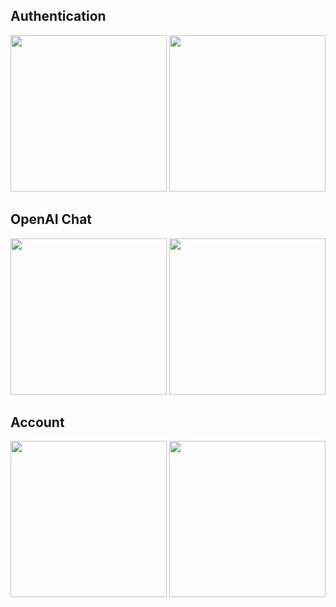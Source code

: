 ## Authentication
<img width="250" src="https://github.com/kodydeda4/swiftui-resume-builder-ai/assets/45678211/4e04551a-4884-49c9-8f5e-9e24a3bc64fb">
<img width="250" src="https://github.com/kodydeda4/swiftui-resume-builder-ai/assets/45678211/c439e16a-1d05-493b-9dcf-b80188524967">

## OpenAI Chat
<img width="250" src="https://github.com/kodydeda4/swiftui-resume-builder-ai/assets/45678211/71e81f01-3250-484c-a00f-08d706ebea7c">
<img width="250" src="https://github.com/kodydeda4/swiftui-resume-builder-ai/assets/45678211/523c0aaa-d959-4846-9232-eff8672e15de">

## Account
<img width="250" src="https://github.com/kodydeda4/swiftui-resume-builder-ai/assets/45678211/9defb6ff-476c-4b86-8ba9-3661d00369cf">
<img width="250" src="https://github.com/kodydeda4/swiftui-resume-builder-ai/assets/45678211/c50c5fbe-ba72-4d13-b557-d88e9796c343">
